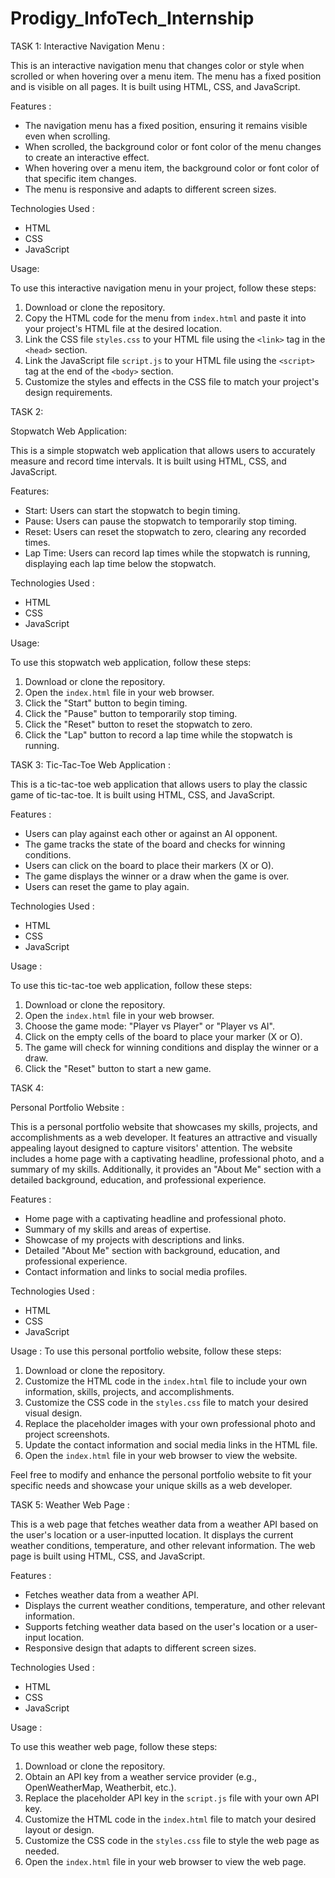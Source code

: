 # Prodigy_InfoTech_Internship
TASK 1:
 Interactive Navigation Menu :

This is an interactive navigation menu that changes color or style when scrolled or when hovering over a menu item. The menu has a fixed position and is visible on all pages. It is built using HTML, CSS, and JavaScript.

 Features :

- The navigation menu has a fixed position, ensuring it remains visible even when scrolling.
- When scrolled, the background color or font color of the menu changes to create an interactive effect.
- When hovering over a menu item, the background color or font color of that specific item changes.
- The menu is responsive and adapts to different screen sizes.

 Technologies Used :

- HTML
- CSS
- JavaScript

 Usage:

To use this interactive navigation menu in your project, follow these steps:

1. Download or clone the repository.
2. Copy the HTML code for the menu from `index.html` and paste it into your project's HTML file at the desired location.
3. Link the CSS file `styles.css` to your HTML file using the `<link>` tag in the `<head>` section.
4. Link the JavaScript file `script.js` to your HTML file using the `<script>` tag at the end of the `<body>` section.
5. Customize the styles and effects in the CSS file to match your project's design requirements.



TASK 2:

Stopwatch Web Application:

This is a simple stopwatch web application that allows users to accurately measure and record time intervals. It is built using HTML, CSS, and JavaScript.

Features:

- Start: Users can start the stopwatch to begin timing.
- Pause: Users can pause the stopwatch to temporarily stop timing.
- Reset: Users can reset the stopwatch to zero, clearing any recorded times.
- Lap Time: Users can record lap times while the stopwatch is running, displaying each lap time below the stopwatch.

Technologies Used :

- HTML
- CSS
- JavaScript

 Usage:

To use this stopwatch web application, follow these steps:

1. Download or clone the repository.
2. Open the `index.html` file in your web browser.
3. Click the "Start" button to begin timing.
4. Click the "Pause" button to temporarily stop timing.
5. Click the "Reset" button to reset the stopwatch to zero.
6. Click the "Lap" button to record a lap time while the stopwatch is running.

TASK 3:
 Tic-Tac-Toe Web Application :

This is a tic-tac-toe web application that allows users to play the classic game of tic-tac-toe. It is built using HTML, CSS, and JavaScript.

 Features :

- Users can play against each other or against an AI opponent.
- The game tracks the state of the board and checks for winning conditions.
- Users can click on the board to place their markers (X or O).
- The game displays the winner or a draw when the game is over.
- Users can reset the game to play again.

 Technologies Used :

- HTML
- CSS
- JavaScript

Usage :

To use this tic-tac-toe web application, follow these steps:

1. Download or clone the repository.
2. Open the `index.html` file in your web browser.
3. Choose the game mode: "Player vs Player" or "Player vs AI".
4. Click on the empty cells of the board to place your marker (X or O).
5. The game will check for winning conditions and display the winner or a draw.
6. Click the "Reset" button to start a new game.



TASK 4:

 Personal Portfolio Website :

This is a personal portfolio website that showcases my skills, projects, and accomplishments as a web developer. It features an attractive and visually appealing layout designed to capture visitors' attention. The website includes a home page with a captivating headline, professional photo, and a summary of my skills. Additionally, it provides an "About Me" section with a detailed background, education, and professional experience.

 Features :

- Home page with a captivating headline and professional photo.
- Summary of my skills and areas of expertise.
- Showcase of my projects with descriptions and links.
- Detailed "About Me" section with background, education, and professional experience.
- Contact information and links to social media profiles.

Technologies Used :

- HTML
- CSS
- JavaScript

 Usage :
To use this personal portfolio website, follow these steps:

1. Download or clone the repository.
2. Customize the HTML code in the `index.html` file to include your own information, skills, projects, and accomplishments.
3. Customize the CSS code in the `styles.css` file to match your desired visual design.
4. Replace the placeholder images with your own professional photo and project screenshots.
5. Update the contact information and social media links in the HTML file.
6. Open the `index.html` file in your web browser to view the website.



Feel free to modify and enhance the personal portfolio website to fit your specific needs and showcase your unique skills as a web developer.

TASK 5:
 Weather Web Page :

This is a web page that fetches weather data from a weather API based on the user's location or a user-inputted location. It displays the current weather conditions, temperature, and other relevant information. The web page is built using HTML, CSS, and JavaScript.

 Features :

- Fetches weather data from a weather API.
- Displays the current weather conditions, temperature, and other relevant information.
- Supports fetching weather data based on the user's location or a user-input location.
- Responsive design that adapts to different screen sizes.

 Technologies Used :

- HTML
- CSS
- JavaScript

 Usage :

To use this weather web page, follow these steps:

1. Download or clone the repository.
2. Obtain an API key from a weather service provider (e.g., OpenWeatherMap, Weatherbit, etc.).
3. Replace the placeholder API key in the `script.js` file with your own API key.
4. Customize the HTML code in the `index.html` file to match your desired layout or design.
5. Customize the CSS code in the `styles.css` file to style the web page as needed.
6. Open the `index.html` file in your web browser to view the web page.
